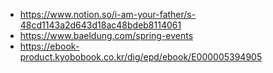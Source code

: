 - https://www.notion.so/i-am-your-father/s-48cd1143a2d643d18ac48bdeb8114061
- https://www.baeldung.com/spring-events
- https://ebook-product.kyobobook.co.kr/dig/epd/ebook/E000005394905
